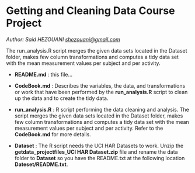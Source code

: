 # Getting and Cleaning Data Course Project

*Author: Said HEZOUANI <shezouani@gmail.com>*

The run_analysis.R script merges the given data sets located in the Dataset folder, makes few column transformations and computes a tidy data set with the mean measurement values per subject and per activity.

* **README.md** : this file...

* **CodeBook.md** : Describes the variables, the data, and transformations or work that have been performed by the **run_analysis.R** script to clean up the data and to create the tidy data.

* **run_analysis.R** : R script performing the data cleaning and analysis. The script merges the given data sets located in the Dataset folder, makes few column transformations and computes a tidy data set with the mean measurement values per subject and per activity. Refer to the **CodeBook.md** for more details. 

* **Dataset** : The R script needs the UCI HAR Datasets to work. Unzip the **getdata_projectfiles_UCI HAR Dataset.zip** file and rename the data folder to **Dataset** so you have the README.txt at the following location **Dateset/README.txt**.

